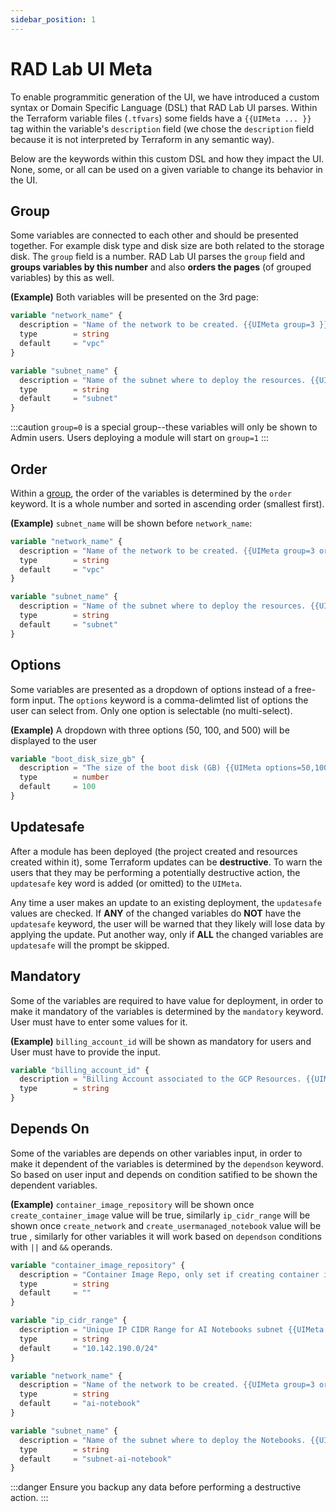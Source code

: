 ```yaml
---
sidebar_position: 1
---
```


# RAD Lab UI Meta

To enable programmitic generation of the UI, we have introduced a custom syntax or Domain Specific Language (DSL) that RAD Lab UI parses. Within the Terraform variable files (`.tfvars`) some fields have a `{{UIMeta ... }}` tag within the variable's `description` field (we chose the `description` field because it is not interpreted by Terraform in any semantic way).

Below are the keywords within this custom DSL and how they impact the UI. None, some, or all can be used on a given variable to change its behavior in the UI.

## Group

Some variables are connected to each other and should be presented together. For example disk type and disk size are both related to the storage disk. The `group` field is a number. RAD Lab UI parses the `group` field and **groups variables by this number** and also **orders the pages** (of grouped variables) by this as well.

**(Example)** Both variables will be presented on the 3rd page:

```terraform
variable "network_name" {
  description = "Name of the network to be created. {{UIMeta group=3 }}"
  type        = string
  default     = "vpc"
}

variable "subnet_name" {
  description = "Name of the subnet where to deploy the resources. {{UIMeta group=3 }}"
  type        = string
  default     = "subnet"
}
```

:::caution
`group=0` is a special group--these variables will only be shown to Admin users. Users deploying a module will start on `group=1`
:::

## Order

Within a [group](#group), the order of the variables is determined by the `order` keyword. It is a whole number and sorted in ascending order (smallest first).

**(Example)** `subnet_name` will be shown before `network_name`:

```terraform
variable "network_name" {
  description = "Name of the network to be created. {{UIMeta group=3 order=2 }}"
  type        = string
  default     = "vpc"
}

variable "subnet_name" {
  description = "Name of the subnet where to deploy the resources. {{UIMeta group=3 order=1 }}"
  type        = string
  default     = "subnet"
}
```

## Options

Some variables are presented as a dropdown of options instead of a free-form input. The `options` keyword is a comma-delimted list of options the user can select from. Only one option is selectable (no multi-select).

**(Example)** A dropdown with three options (50, 100, and 500) will be displayed to the user

```terraform
variable "boot_disk_size_gb" {
  description = "The size of the boot disk (GB) {{UIMeta options=50,100,500 }}"
  type        = number
  default     = 100
}
```

## Updatesafe

After a module has been deployed (the project created and resources created within it), some Terraform updates can be **destructive**. To warn the users that they may be performing a potentially destructive action, the `updatesafe` key word is added (or omitted) to the `UIMeta`.

Any time a user makes an update to an existing deployment, the `updatesafe` values are checked. If **ANY** of the changed variables do **NOT** have the `updatesafe` keyword, the user will be warned that they likely will lose data by applying the update. Put another way, only if **ALL** the changed variables are `updatesafe` will the prompt be skipped.

## Mandatory

Some of the variables are required to have value for deployment, in order to make it mandatory of the variables is determined by the `mandatory` keyword. User must have to enter some values for it.

**(Example)** `billing_account_id` will be shown as mandatory for users and User must have to provide the input.

```terraform
variable "billing_account_id" {
  description = "Billing Account associated to the GCP Resources. {{UIMeta group=0 order=3 mandatory }}"
  type        = string
}
```

## Depends On

Some of the variables are depends on other variables input, in order to make it dependent of the variables is determined by the `dependson` keyword. So based on user input and depends on condition satified to be shown the dependent variables.

**(Example)** `container_image_repository` will be shown once `create_container_image` value will be true, similarly `ip_cidr_range` will be shown once `create_network` and `create_usermanaged_notebook` value will be true , similarly for other variables it will work based on `dependson` conditions with `||` and `&&` operands.

```terraform
variable "container_image_repository" {
  description = "Container Image Repo, only set if creating container image notebook instance by setting \`create_container_image\` variable to true. {{UIMeta group=2 order=4 dependson=(create_container_image==true) mandatory }}"
  type        = string
  default     = ""
}

variable "ip_cidr_range" {
  description = "Unique IP CIDR Range for AI Notebooks subnet {{UIMeta group=3 order=5 dependson=(create_network==true&&create_usermanaged_notebook==true) mandatory}}"
  type        = string
  default     = "10.142.190.0/24"
}

variable "network_name" {
  description = "Name of the network to be created. {{UIMeta group=3 order=2 dependson=(create_usermanaged_notebook==true||enable_gpu_driver==true) mandatory}}"
  type        = string
  default     = "ai-notebook"
}

variable "subnet_name" {
  description = "Name of the subnet where to deploy the Notebooks. {{UIMeta group=3 dependson=((enable_gpu_driver==true||create_usermanaged_notebook==true)&&(create_network==true||set_external_ip_policy==true)) mandatory}}"
  type        = string
  default     = "subnet-ai-notebook"
}
```

:::danger
Ensure you backup any data before performing a destructive action.
:::

